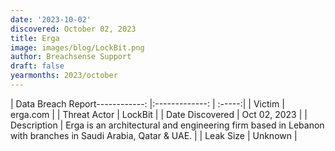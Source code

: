 ```yaml
---
date: '2023-10-02'
discovered: October 02, 2023
title: Erga
image: images/blog/LockBit.png
author: Breachsense Support
draft: false
yearmonths: 2023/october
---
```


| Data Breach Report------------:     |:-------------:    | :-----:|
| Victim      | erga.com      | 
| Threat Actor      | LockBit      | 
| Date Discovered      | Oct 02, 2023      | 
| Description      | Erga is an architectural and engineering firm based in Lebanon with branches in Saudi Arabia, Qatar & UAE.      | 
| Leak Size      | Unknown      | 

